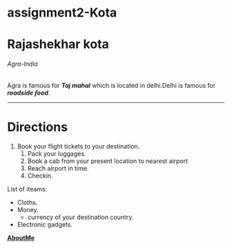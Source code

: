 # assignment2-Kota
# Rajashekhar kota
###### Agra-India
Agra is famous for ***Taj mahal*** which is located in delhi.Delhi is famous for ***roadside food***.
_____

# Directions
1. Book your flight tickets to your  destination.
   1. Pack your luggages.
   2. Book a cab from your present location to nearest airport
   3. Reach airport in time.
   4. Checkin.

List of iteams:
* Cloths.
* Money.
  * currency of your destination country.
* Electronic gadgets.

**[AboutMe](AboutMe.md)**
